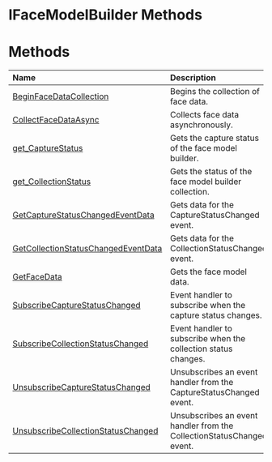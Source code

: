 IFaceModelBuilder Methods  
=========================  

<span id="publicmethodsSection"></span>

Methods  
=======  

<table>
<colgroup>
<col width="30%" />
<col width="60%" />
</colgroup>
<thead>
<tr class="header">
<th align="left">Name</th>
<th align="left">Description</th>
</tr>
</thead>
<tbody>
<tr class="odd">
<td align="left"><a href="Methods/BeginFaceDataCollection.md">BeginFaceDataCollection</a></td>
<td align="left">Begins the collection of face data.</td>
</tr>
<tr class="even">
<td align="left"><a href="Methods/CollectFaceDataAsync_Method.md">CollectFaceDataAsync</a></td>
<td align="left">Collects face data asynchronously.</td>
</tr>
<tr class="odd">
<td align="left"><a href="Methods/get_CaptureStatus_Method.md">get_CaptureStatus</a></td>
<td align="left">Gets the capture status of the face model builder.</td>
</tr>
<tr class="even">
<td align="left"><a href="Methods/get_CollectionStatus_Method.md">get_CollectionStatus</a></td>
<td align="left">Gets the status of the face model builder collection.</td>
</tr>
<tr class="odd">
<td align="left"><a href="Methods/GetCaptureStatusChangedEve.md">GetCaptureStatusChangedEventData</a></td>
<td align="left">Gets data for the CaptureStatusChanged event.</td>
</tr>
<tr class="even">
<td align="left"><a href="Methods/GetCollectionStatusChanged.md">GetCollectionStatusChangedEventData</a></td>
<td align="left">Gets data for the CollectionStatusChanged event.</td>
</tr>
<tr class="odd">
<td align="left"><a href="Methods/GetFaceData_Method.md">GetFaceData</a></td>
<td align="left">Gets the face model data.</td>
</tr>
<tr class="even">
<td align="left"><a href="Methods/SubscribeCaptureStatusChan.md">SubscribeCaptureStatusChanged</a></td>
<td align="left">Event handler to subscribe when the capture status changes.</td>
</tr>
<tr class="odd">
<td align="left"><a href="Methods/SubscribeCollectionStatusC.md">SubscribeCollectionStatusChanged</a></td>
<td align="left">Event handler to subscribe when the collection status changes.</td>
</tr>
<tr class="even">
<td align="left"><a href="Methods/UnsubscribeCaptureStatusCh.md">UnsubscribeCaptureStatusChanged</a></td>
<td align="left">Unsubscribes an event handler from the CaptureStatusChanged event.</td>
</tr>
<tr class="odd">
<td align="left"><a href="Methods/UnsubscribeCollectionStatu.md">UnsubscribeCollectionStatusChanged</a></td>
<td align="left">Unsubscribes an event handler from the CollectionStatusChanged event.</td>
</tr>
</tbody>
</table>



<!--Please do not edit the data in the comment block below.-->
<!--
TOCTitle : IFaceModelBuilder Methods
RLTitle : IFaceModelBuilder Methods
KeywordK : IFaceModelBuilder interface, methods
KeywordA : Methods.T:Microsoft.Kinect.face.IFaceModelBuilder
AssetID : Methods.T:Microsoft.Kinect.face.IFaceModelBuilder
Locale : en-us
CommunityContent : 1
TargetOS : Windows
TopicType : kbSyntax
DocSet : K4Wv2
ProjType : K4Wv2Proj
Technology : Kinect for Windows
Product : Kinect for Windows SDK v2
productversion : 20
-->
